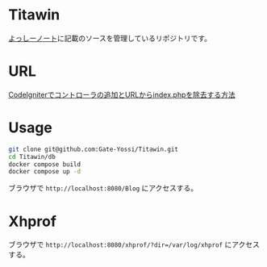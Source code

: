 # Titawin
[よっしーノート](https://yossi-note.com/)に記載のソースを管理しているリポジトリです。

# URL

[CodeIgniterでコントローラの追加とURLからindex.phpを除去する方法
](https://yossi-note.com/how_to_add_controller_and_remove_index-php_from_url_in_codeigniter/)

# Usage

```bash
git clone git@github.com:Gate-Yossi/Titawin.git
cd Titawin/db
docker compose build
docker compose up -d
```

ブラウザで `http://localhost:8080/Blog` にアクセスする。

# Xhprof

ブラウザで `http://localhost:8080/xhprof/?dir=/var/log/xhprof` にアクセスする。
